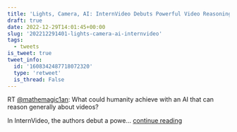 ```yaml
---
title: 'Lights, Camera, AI: InternVideo Debuts Powerful Video Reasoning'
draft: true
date: 2022-12-29T14:01:45+00:00
slug: '202212291401-lights-camera-ai-internvideo'
tags:
  - tweets
is_tweet: true
tweet_info:
  id: '1608342487718072320'
  type: 'retweet'
  is_thread: False
---
```




RT [@mathemagic1an](https://x.com/mathemagic1an): What could humanity achieve with an AI that can reason generally about videos?

In InternVideo, the authors debut a powe… [continue reading](https://x.com/sytelus/status/1608342487718072320)
